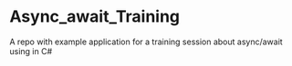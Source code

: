 # Async_await_Training
A repo with example application for a training session about async/await using in C#
